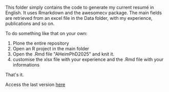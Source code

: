 This folder simply contains the code to generate my current resumé in English.
It uses Rmarkdown and the awesomecv package. The main fields are retrieved from an excel file in the Data folder,
with my experience, publications and so on.

To do something like that on your own: 
1) Plone the entire repository
2) Open an R project in the main folder
3) Open the .Rmd file "AHeimPhD2025" and knit it.
4) customise the xlsx file with your experience and the .Rmd file with your informations

That's it.


Access the last version [here](https://raw.githubusercontent.com/arthurheim/Data_DrivenResume/main/AHeimPhD2024En.pdf)
